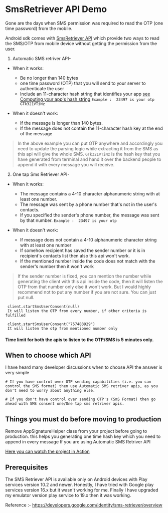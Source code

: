# SmsRetriever API Demo

Gone are the days when SMS permission was required to read the OTP (one time password) from the mobile.

Android sdk comes with [SmsRetriever API] which provide two ways to read the SMS/OTP from mobile device without getting the permission from the user.

1. Automatic SMS retriver API-
- When it works:
    - Be no longer than 140 bytes
    - one time password (OTP) that you will send to your server to authenticate the user
    - Include an 11-character hash string that identifies your app [see Computing your app's hash string]
    ```Example :  23497 is your otp GTk321VTiNz```

- When it doesn't work:
    - If the message is longer than 140 bytes.
    - If the message does not contain the 11-character hash key at the end of the message
>In the above example you can put OTP anywhere and accordingly you need to update the parsing logic while extracting it from the SMS as this api will give the whole SMS.
```GTk321VTiNz``` is the hash key that you have generated from terminal and hand it over the backend people to append it with every message you will receive.

2. One tap Sms Retriever API-
- When it works:
     - The message contains a 4-10 character alphanumeric string with at least one number.
     - The message was sent by a phone number that's not in the user's contacts.
     - If you specified the sender's phone number, the message was sent by that number.
 ```Example :  23497 is your otp```

- When it doesn't work:
     - If message does not contain a 4-10 alphanumeric character string with at least one number
     - If somehow recipient has saved the sender number or it is in recipient's contacts list then also this api won't work.
     - If the mentioned number inside the code does not match with the sender's number then it won't work
> If the sender number is fixed, you can mention the number while generating the client with this api inside the code, then it will listen the OTP from that number only else it won't work.
But I would highly recommend not to put any number if you are not sure. You can just put null.
```
 client.startSmsUserConsent(null)
 It will listen the OTP from every number, if other criteria is fulfilled

 client.startSmsUserConsent("757483929")
 It will listen the otp from mentioned number only
 ```


#### Time limit for both the apis to listen to the OTP/SMS is 5 minutes only.

## When to choose which API
I have heard many developer discussions when to choose API
the answer is very simple
```
# If you have control over OTP sending capabilities (i.e. you can control the SMS format) then use Automatic SMS retriver apis, as you don't need to worry about anything else.

# If you don't have control over sending OTP's (SmS Format) then go ahead with SMS consent one/One tap sms retriver apis.
```


## Things you must do before moving to production
Remove AppSignatureHelper class from your project before going to production.
this helps you generating one time hash key which you need to append in every message If you are using Automatic SMS Retriver API

[Here you can watch the project in Action]

## Prerequisites
The SMS Retriever API is available only on Android devices with Play services version 10.2 and newer.
Honestly, I have tried with Google play services version 16.x but it wasn't working for me. Finally I have upgraded my emulator version play service to 19.x then it was working.


Reference :- https://developers.google.com/identity/sms-retriever/overview

[SmsRetriever API]: https://developers.google.com/identity/sms-retriever/overview
[see Computing your app's hash string]:https://developers.google.com/identity/sms-retriever/verify#computing_your_apps_hash_string
[Here you can watch the project in Action]:shorturl.at/beIPV

